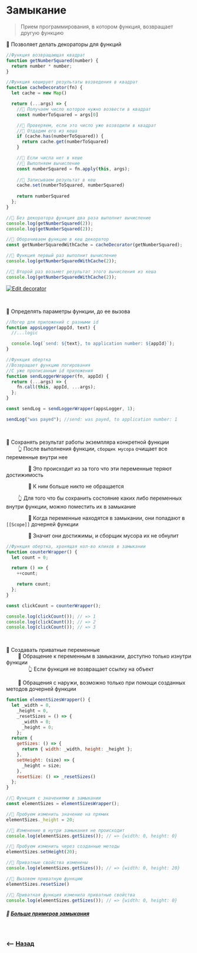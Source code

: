 # Замыкание

> Прием программирования, в котором функция, возвращает другую функцию

💠 Позволяет делать декораторы для функций      
```javascript
//Функция возвращающая квадрат
function getNumberSquared(number) {
  return number * number;
}

//Функция кеширует результаты возведения в квадрат
function cacheDecorator(fn) {
  let cache = new Map()

  return (...args) => {
    //🎯 Получаем число которое нужно возвести в квадрат
    const numberToSquared = args[0]

    //🎯 Проверяем, если это число уже возводили в квадрат
    //🎯 Отдадим его из кеша 
    if (cache.has(numberToSquared)) {
      return cache.get(numberToSquared)
    }

    //🎯 Если числа нет в кеше
    //🎯 Выполняем вычисление
    const numberSquared = fn.apply(this, args);
    
    //🎯 Записываем результат в кеш
    cache.set(numberToSquared, numberSquared)
    
    return numberSquared
  };
}

//🎯 Без декоратора функция два раза выполнит вычисление 
console.log(getNumberSquared(2));
console.log(getNumberSquared(2));

//🎯 Оборачиваем функцию в кеш декоратор
const getNumberSquaredWithCache = cacheDecorator(getNumberSquared);

//🎯 Функция первый раз выполнит вычисление
console.log(getNumberSquaredWithCache(2));

//🎯 Второй раз возьмет результат этого вычисления из кеша
console.log(getNumberSquaredWithCache(2));
```
[![Edit decorator](https://codesandbox.io/static/img/play-codesandbox.svg)](https://codesandbox.io/s/decorator-jyl4b?fontsize=14&hidenavigation=1&theme=dark)

<br>

💠 Определять параметры функции, до ее вызова
```javascript
//Логер для приложений с разными id
function appsLogger(appId, text) {
  //...logic

  console.log(`send: ${text}, to application number: ${appId}`);
}

//Функция обертка
//Возвращает функцию логирования
//С уже прописанным id приложения
function sendLoggerWrapper(fn, appId) {
  return (...args) => {
    fn.call(this, appId, ...args);
  };
}

const sendLog = sendLoggerWrapper(appsLogger, 1);

sendLog("was payed"); //send: was payed, to application number: 1 
```

<br>

💠 Сохранять результат работы экземпляра конкретной функции  
&emsp;&emsp; 👆 После выполнения функции, `сборщик мусора` очищает все переменные внутри нее  

&emsp;&emsp;&emsp;&emsp; 🎯 Это происходит из за того что эти переменные теряют достижимость

&emsp;&emsp;&emsp;&emsp; 🎯 К ним больше никто не обращается

 
&emsp;&emsp; 👆 Для того что бы сохранить состояние каких либо переменных внутри функции, можно поместить их в замыкание
      
&emsp;&emsp;&emsp;&emsp; 🎯 Когда переменные находятся в замыкании, они попадают в `[[Scope]]` дочерней функции
  
&emsp;&emsp;&emsp;&emsp; 🎯 Значит они достижимы, и сборщик мусора их не обнулит
```javascript
//Функция обертка, хранящая кол-во кликов в замыкании
function counterWrapper() {
  let count = 0;

  return () => {
    ++count;

    return count;
  };
}

const clickCount = counterWrapper();

console.log(clickCount()); // => 1
console.log(clickCount()); // => 2
console.log(clickCount()); // => 3
```

<br>

💠 Создавать приватные переменные      
&emsp;&emsp; 🎯 Обращение к переменным в замыкании, доступно только изнутри функции  
&emsp;&emsp;&emsp;&emsp; 👆 Если функция не возвращает ссылку на объект


&emsp;&emsp; 🎯 Обращения с наружи, возможно только при помощи созданных методов дочерней функции

```javascript
function elementSizesWrapper() {
  let _width = 0,
    _height = 0,
    _resetSizes = () => {
      _width = 0;
      _height = 0;
    };
  return {
    getSizes: () => {
      return { width: _width, height: _height };
    },
    setHeight: (size) => {
      _height = size;
    },
    resetSize: () => _resetSizes()
  };
}

//🎯 Функция с значениями в замыкании
const elementSizes = elementSizesWrapper();

//🎯 Пробуем изменить значение на прямик
elementSizes._height = 20;

//🎯 Изменение в нутри замыкания не происходит
console.log(elementSizes.getSizes()); // => {width: 0, height: 0}

//🎯 Пробуем изменить через созданные методы
elementSizes.setHeight(20);

//🎯 Приватные свойства изменены
console.log(elementSizes.getSizes()); // => {width: 0, height: 20}

//🎯 Вызовем приватную функцию
elementSizes.resetSize()

//🎯 Приватная функция изменила приватные свойства
console.log(elementSizes.getSizes()); // => {width: 0, height: 0}
```


##### 📗  **<a href="examplex/readme.md">Больше примеров замыкания</a>**

<br>

### ⟵ **<a href="../../readme.md">Назад</a>**
